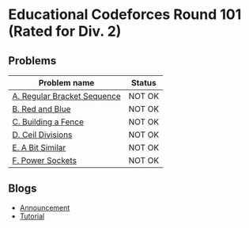 # Educational Codeforces Round 101 (Rated for Div. 2)

## Problems

|Problem name|Status|
|------------|---------|
| [A. Regular Bracket Sequence](problems/A._Regular_Bracket_Sequence.md)|NOT OK|
| [B. Red and Blue](problems/B._Red_and_Blue.md)|NOT OK|
| [C. Building a Fence](problems/C._Building_a_Fence.md)|NOT OK|
| [D. Ceil Divisions](problems/D._Ceil_Divisions.md)|NOT OK|
| [E. A Bit Similar](problems/E._A_Bit_Similar.md)|NOT OK|
| [F. Power Sockets](problems/F._Power_Sockets.md)|NOT OK|
## Blogs

- [Announcement](blogs/Announcement.md)
- [Tutorial](blogs/Tutorial.md)
